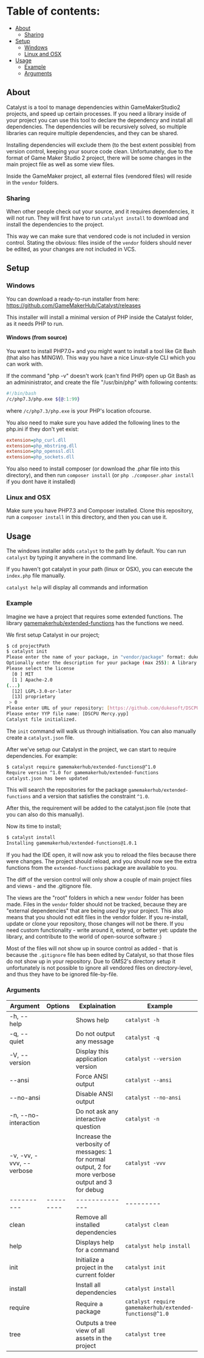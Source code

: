 
# Table of contents:
 - [About](#about)
   - [Sharing](#sharing)
 - [Setup](#setup)
   - [Windows](#windows)
   - [Linux and OSX](#linux-and-osx)
 - [Usage](#usage)
   - [Example](#example)
   - [Arguments](#arguments)

## About

Catalyst is a tool to manage dependencies within GameMakerStudio2 projects, and speed up certain processes.
If you need a library inside of your project you can use this tool to declare the dependency and install all dependencies.
The dependencies will be recursively solved, so multiple libraries can require multiple dependencies, and they can be shared.

Installing dependencies will exclude them (to the best extent possible) from version control, keeping your source code clean.
Unfortunately, due to the format of Game Maker Studio 2 project, there will be some changes in the main project file
as well as some view files.

Inside the GameMaker project, all external files (vendored files) will reside in the `vendor` folders.

### Sharing
When other people check out your source, and it requires dependencies, it will not run. 
They will first have to run `catalyst install` to download and install the dependencies to the project.

This way we can make sure that vendored code is not included in version control.
Stating the obvious: files inside of the `vendor` folders should never be edited, as your changes are not included in VCS.
 
## Setup

### Windows
You can download a ready-to-run installer from here: https://github.com/GameMakerHub/Catalyst/releases

This installer will install a minimal version of PHP inside the Catalyst folder, as it needs PHP to run.

#### Windows (from source)
You want to install PHP7.0+ and you might want to install a tool like Git Bash (that also has MINGW). 
This way you have a nice Linux-style CLI which you can work with.

If the command "php -v" doesn't work (can't find PHP) open up Git Bash as an admininistrator, and create the file "/usr/bin/php" with following contents:
```sh
#!/bin/bash
/c/php7.3/php.exe ${@:1:99}
```

where `/c/php7.3/php.exe` is your PHP's location ofcourse.

You also need to make sure you have added the following lines to the php.ini if they don't yet exist:
```ini
extension=php_curl.dll
extension=php_mbstring.dll
extension=php_openssl.dll
extension=php_sockets.dll
```

You also need to install composer (or download the .phar file into this directory), and then run `composer install` (or 
`php ./composer.phar install` if you dont have it installed)

### Linux and OSX

Make sure you have PHP7.3 and Composer installed. Clone this repository, run a `composer install` in this directory, 
and then you can use it.

## Usage

The windows installer adds `catalyst` to the path by default. You can run `catalyst` by typing it anywhere in the command line.

If you haven't got catalyst in your path (linux or OSX), you can execute the `index.php` file manually. 

`catalyst help` will display all commands and information

### Example
Imagine we have a project that requires some extended functions. 
The library [gamemakerhub/extended-functions](https://github.com/GameMakerHub/extended-functions) has the functions we need.

We first setup Catalyst in our project;

```bash
$ cd projectPath
$ catalyst init
Please enter the name of your package, in "vendor/package" format: dukesoft/dscpu-mercy
Optionally enter the description for your package (max 255): A library to help save resources on your CPU while running a game.
Please select the license
  [0 ] MIT
  [1 ] Apache-2.0
(...)
  [12] LGPL-3.0-or-later
  [13] proprietary
 > 0
Please enter URL of your repository: [https://github.com/dukesoft/DSCPU-Mercy]
Please enter YYP file name: [DSCPU Mercy.yyp]
Catalyst file initialized.
```

The `init` command will walk us through initialisation. You can also manually create a `catalyst.json` file.

After we've setup our Catalyst in the project, we can start to require dependencies. For example:
```bash
$ catalyst require gamemakerhub/extended-functions@^1.0
Require version ^1.0 for gamemakerhub/extended-functions
catalyst.json has been updated
```

This will search the repositories for the package `gamemakerhub/extended-functions` and a version that satisfies the constraint `^1.0`.

After this, the requirement will be added to the catalyst.json file (note that you can also do this manually).

Now its time to install;
```bash
$ catalyst install
Installing gamemakerhub/extended-functions@1.0.1
```

If you had the IDE open, it will now ask you to reload the files because there were changes.
The project should reload, and you should now see the extra functions from the `extended-functions` package are available to you.

The diff of the version control will only show a couple of main project files and views - and the .gitignore file.

The views are the "root" folders in which a new `vendor` folder has been made. Files in the `vendor` folder should not be tracked, because they are "external dependencies" that are being _used_ by your project. This also means that you should not edit files in the vendor folder. If you re-install, update or clone your repository, those changes will not be there. If you need custom functionality - write around it, extend, or better yet: update the library, and contribute to the world of open-source software :)

Most of the files will not show up in source control as added - that is because the `.gitignore` file has been edited by Catalyst, so that those files do not show up in your repository. Due to GMS2's directory setup it unfortunately is not possible to ignore all vendored files on directory-level, and thus they have to be ignored file-by-file.

### Arguments

| Argument | Options | Explaination | Example |
|----------|---------|--------------|---------|
| -h, --help | | Shows help | `catalyst -h` |
| -q, --quiet| | Do not output any message | `catalyst -q` |
| -V, --version| | Display this application version | `catalyst --version` |
| --ansi| | Force ANSI output | `catalyst --ansi` |
| --no-ansi| | Disable ANSI output | `catalyst --no-ansi` |
| -n, --no-interaction| | Do not ask any interactive question | `catalyst -n` |
| -v, -vv, -vvv, --verbose| | Increase the verbosity of messages: 1 for normal output, 2 for more verbose output and 3 for debug | `catalyst -vvv` |
|----------|---------|--------------|---------|
| clean | | Remove all installed dependencies | `catalyst clean` |
| help | | Displays help for a command | `catalyst help install` |
| init | | Initialize a project in the current folder | `catalyst init` |
| install | | Install all dependencies | `catalyst install` |
| require | | Require a package | `catalyst require gamemakerhub/extended-functions@^1.0` |
| tree | | Outputs a tree view of all assets in the project | `catalyst tree` |
